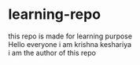 # learning-repo
this repo is made for learning purpose <br>
Hello everyone i am krishna keshariya <br>
i am the author of this repo 

